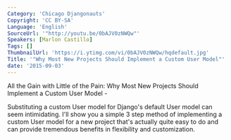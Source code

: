 ```yaml
---
Category: 'Chicago Djangonauts'
Copyright: 'CC BY-SA'
Language: 'English'
SourceUrl: '"http://youtu.be/0bAJV0zNWQw"'
Speakers: [Marlon Castillo]
Tags: []
ThumbnailUrl: 'https://i.ytimg.com/vi/0bAJV0zNWQw/hqdefault.jpg'
Title: '"Why Most New Projects Should Implement a Custom User Model"'
date: '2015-09-03'
---
```

All the Gain with Little of the Pain: Why Most New Projects Should Implement a Custom User Model - 

Substituting a custom User model for Django's default User model can seem intimidating. I'll show you a simple 3 step method of implementing a custom User model for a new project that's actually quite easy to do and can provide tremendous benefits in flexibility and customization.